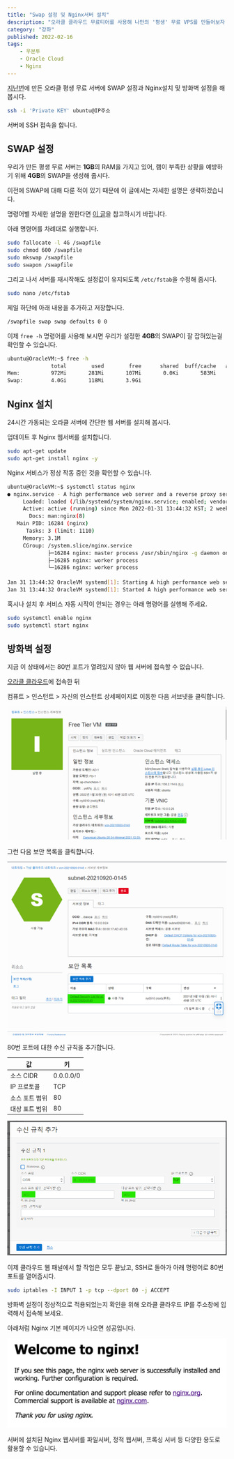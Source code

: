```yaml
---
title: "Swap 설정 및 Nginx서버 설치"
description: "오라클 클라우드 무료티어를 사용해 나만의 '평생' 무료 VPS를 만들어보자 [2]"
category: "강좌"
published: 2022-02-16
tags:
    - 우분투
    - Oracle Cloud
    - Nginx
---
```


[지난번](https://blog.ny64.kr/posts/create-your-own-lifetime-free-server-using-oracle-cloud/)에 만든 오라클 평생 무료 서버에 SWAP 설정과 Nginx설치 및 방화벽 설정을 해 봅시다.

```sh
ssh -i 'Private KEY' ubuntu@IP주소
```

서버에 SSH 접속을 합니다.

## SWAP 설정

우리가 만든 평생 무료 서버는 **1GB**의 RAM을 가지고 있어, 램이 부족한 상황을 예방하기 위해 **4GB**의 SWAP을 생성해 줍시다.

이전에 SWAP에 대해 다룬 적이 있기 때문에 이 글에서는 자세한 설명은 생략하겠습니다.

명령어별 자세한 설명을 원한다면 [이 글](https://blog.ny64.kr/posts/setting-up-swap-on-raspberry-pi/)을 참고하시기 바랍니다.

아래 명령어를 차례대로 실행합니다.

```sh
sudo fallocate -l 4G /swapfile
sudo chmod 600 /swapfile
sudo mkswap /swapfile
sudo swapon /swapfile
```

그리고 나서 서버를 재시작해도 설정값이 유지되도록 `/etc/fstab`을 수정해 줍시다.

```sh
sudo nano /etc/fstab
```

제일 하단에 아래 내용을 추가하고 저장합니다.

```sh
/swapfile swap swap defaults 0 0
```

이제 `free -h` 명령어를 사용해 보시면 우리가 설정한 **4GB**의 SWAP이 잘 잡혀있는걸 확인할 수 있습니다.

```sh
ubuntu@OracleVM:~$ free -h
              total        used        free      shared  buff/cache   available
Mem:          972Mi       281Mi       107Mi       0.0Ki       583Mi       553Mi
Swap:         4.0Gi       118Mi       3.9Gi
```

## Nginx 설치

24시간 가동되는 오라클 서버에 간단한 웹 서버를 설치해 봅시다.

업데이트 후 Nginx 웹서버를 설치합니다.

```sh
sudo apt-get update
sudo apt-get install nginx -y
```

Nginx 서비스가 정상 작동 중인 것을 확인할 수 있습니다.

```sh
ubuntu@OracleVM:~$ systemctl status nginx
● nginx.service - A high performance web server and a reverse proxy server
     Loaded: loaded (/lib/systemd/system/nginx.service; enabled; vendor preset: enabled)
     Active: active (running) since Mon 2022-01-31 13:44:32 KST; 2 weeks 2 days ago
       Docs: man:nginx(8)
   Main PID: 16284 (nginx)
      Tasks: 3 (limit: 1110)
     Memory: 3.1M
     CGroup: /system.slice/nginx.service
             ├─16284 nginx: master process /usr/sbin/nginx -g daemon on; master_process on;
             ├─16285 nginx: worker process
             └─16286 nginx: worker process

Jan 31 13:44:32 OracleVM systemd[1]: Starting A high performance web server and a reverse proxy server...
Jan 31 13:44:32 OracleVM systemd[1]: Started A high performance web server and a reverse proxy server.
```

혹시나 설치 후 서비스 자동 시작이 안되는 경우는 아래 명령어를 실행해 주세요.

```sh
sudo systemctl enable nginx
sudo systemctl start nginx
```

## 방화벽 설정

지금 이 상태에서는 80번 포트가 열려있지 않아 웹 서버에 접속할 수 없습니다.

[오라클 클라우드](https://cloud.oracle.com/)에 접속한 뒤

컴퓨트 > 인스턴트 > 자신의 인스턴트 상세페이지로 이동한 다음 서브넷을 클릭합니다.

![인스턴트 상세페이지](./images/image01.png)

그런 다음 보안 목록을 클릭합니다.

![서브넷 상세페이지](./images/image02.png)

80번 포트에 대한 수신 규칙을 추가합니다.

| 값             | 키        |
| -------------- | --------- |
| 소스 CIDR      | 0.0.0.0/0 |
| IP 프로토콜    | TCP       |
| 소스 포트 범위 | 80        |
| 대상 포트 범위 | 80        |

![수신규칙 추가](./images/image03.png)

이제 클라우드 웹 패널에서 할 작업은 모두 끝났고, SSH로 돌아가 아래 명령어로 80번 포트를 열어줍시다.

```sh
sudo iptables -I INPUT 1 -p tcp --dport 80 -j ACCEPT
```

방화벽 설정이 정상적으로 적용되었는지 확인을 위해 오라클 클라우드 IP를 주소창에 입력해서 접속해 보세요.

아래처럼 Nginx 기본 페이지가 나오면 성공입니다.

![Welcome to the nginx!](./images/image04.png)

서버에 설치된 Nginx 웹서버를 파일서버, 정적 웹서버, 프록싱 서버 등 다양한 용도로 활용할 수 있습니다.
